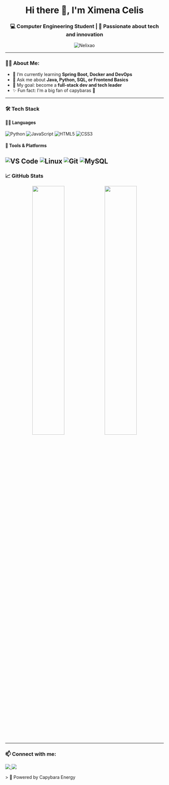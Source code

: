 <h1 align="center">Hi there 👋, I'm Ximena Celis</h1>
<h3 align="center">💻 Computer Engineering Student | 🚀 Passionate about tech and innovation</h3>

<p align="center">
  <img src="https://komarev.com/ghpvc/?username=Nelixao&label=Profile%20views&color=0e75b6&style=flat" alt="Nelixao" />
</p>

---

### 👩‍💻 About Me:
- 🌱 I’m currently learning **Spring Boot, Docker and DevOps**
- 💬 Ask me about **Java, Python, SQL, or Frontend Basics**
- 🎯 My goal: become a **full-stack dev and tech leader**
- ✨ Fun fact: I'm a big fan of capybaras 🦫

---
### 🛠️ Tech Stack

#### 👩‍💻 Languages
![Python](https://img.shields.io/badge/-Python-3776AB?logo=python&logoColor=white&style=flat-square)
![JavaScript](https://img.shields.io/badge/-JavaScript-F7DF1E?logo=javascript&logoColor=black&style=flat-square)
![HTML5](https://img.shields.io/badge/-HTML5-E34F26?logo=html5&logoColor=white&style=flat-square)
![CSS3](https://img.shields.io/badge/-CSS3-1572B6?logo=css3&logoColor=white&style=flat-square)

#### 🧰 Tools & Platforms
![VS Code](https://img.shields.io/badge/-VSCode-007ACC?logo=visual-studio-code&logoColor=white&style=flat-square)
![Linux](https://img.shields.io/badge/-Linux-FCC624?logo=linux&logoColor=black&style=flat-square)
![Git](https://img.shields.io/badge/-Git-F05032?logo=git&logoColor=white&style=flat-square)
![MySQL](https://img.shields.io/badge/-MySQL-4479A1?logo=mysql&logoColor=white&style=flat-square)
---

### 📈 GitHub Stats

<div align="center">
  <img src="https://github-readme-stats.vercel.app/api?username=Nelixao&show_icons=true&theme=radical" width="45%"/>
  <img src="https://github-readme-streak-stats.herokuapp.com/?user=Nelixao&theme=radical" width="45%"/>
</div>

---
### 📫 Connect with me:

<p align="left">
  <a href="https://www.linkedin.com/in/nelixao" target="_blank">
    <img src="https://img.shields.io/badge/-LinkedIn-blue?logo=linkedin&logoColor=white&style=for-the-badge" />
  </a>
  <a href="mailto:ncelisalonso@gmail.com">
    <img src="https://img.shields.io/badge/-Email-D14836?style=for-the-badge&logo=gmail&logoColor=white" />
  </a>
</p>
> 🦫 Powered by Capybara Energy

